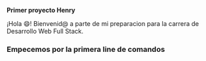<b>Primer proyecto Henry</b>

¡Hola 😄! Bienvenid@ a parte de mi preparacion para la carrera de Desarrollo Web Full Stack.


<h3>Empecemos por la primera line de comandos</h3>

